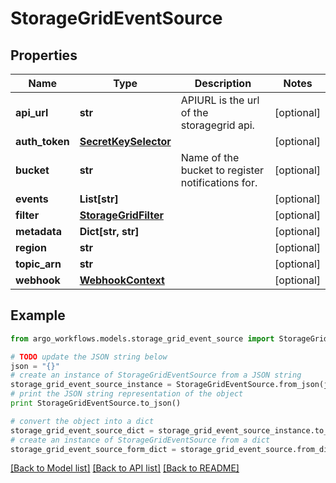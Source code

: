 # StorageGridEventSource


## Properties

Name | Type | Description | Notes
------------ | ------------- | ------------- | -------------
**api_url** | **str** | APIURL is the url of the storagegrid api. | [optional] 
**auth_token** | [**SecretKeySelector**](SecretKeySelector.md) |  | [optional] 
**bucket** | **str** | Name of the bucket to register notifications for. | [optional] 
**events** | **List[str]** |  | [optional] 
**filter** | [**StorageGridFilter**](StorageGridFilter.md) |  | [optional] 
**metadata** | **Dict[str, str]** |  | [optional] 
**region** | **str** |  | [optional] 
**topic_arn** | **str** |  | [optional] 
**webhook** | [**WebhookContext**](WebhookContext.md) |  | [optional] 

## Example

```python
from argo_workflows.models.storage_grid_event_source import StorageGridEventSource

# TODO update the JSON string below
json = "{}"
# create an instance of StorageGridEventSource from a JSON string
storage_grid_event_source_instance = StorageGridEventSource.from_json(json)
# print the JSON string representation of the object
print StorageGridEventSource.to_json()

# convert the object into a dict
storage_grid_event_source_dict = storage_grid_event_source_instance.to_dict()
# create an instance of StorageGridEventSource from a dict
storage_grid_event_source_form_dict = storage_grid_event_source.from_dict(storage_grid_event_source_dict)
```
[[Back to Model list]](../README.md#documentation-for-models) [[Back to API list]](../README.md#documentation-for-api-endpoints) [[Back to README]](../README.md)


